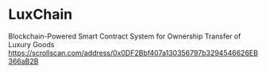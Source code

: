 # LuxChain
Blockchain-Powered Smart Contract System for Ownership Transfer of Luxury Goods
https://scrollscan.com/address/0x0DF2Bbf407a130356797b3294546626EB366aB2B 
